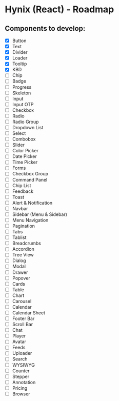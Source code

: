 # Hynix (React) - Roadmap

## Components to develop:

- [x] Button
- [x] Text
- [x] Divider
- [x] Loader
- [x] Tooltip
- [x] KBD
- [ ] Chip
- [ ] Badge
- [ ] Progress
- [ ] Skeleton
- [ ] Input
- [ ] Input OTP
- [ ] Checkbox
- [ ] Radio
- [ ] Radio Group
- [ ] Dropdown List
- [ ] Select
- [ ] Combobox
- [ ] Slider
- [ ] Color Picker
- [ ] Date Picker
- [ ] Time Picker
- [ ] Forms
- [ ] Checkbox Group
- [ ] Command Panel
- [ ] Chip List
- [ ] Feedback
- [ ] Toast
- [ ] Alert & Notification
- [ ] Navbar
- [ ] Sidebar (Menu & Sidebar)
- [ ] Menu Navigation
- [ ] Pagination
- [ ] Tabs
- [ ] Tablist
- [ ] Breadcrumbs
- [ ] Accordion
- [ ] Tree View
- [ ] Dialog
- [ ] Modal
- [ ] Drawer
- [ ] Popover
- [ ] Cards
- [ ] Table
- [ ] Chart
- [ ] Carousel
- [ ] Calendar
- [ ] Calendar Sheet
- [ ] Footer Bar
- [ ] Scroll Bar
- [ ] Chat
- [ ] Player
- [ ] Avatar
- [ ] Feeds
- [ ] Uploader
- [ ] Search
- [ ] WYSIWYG
- [ ] Counter
- [ ] Stepper
- [ ] Annotation
- [ ] Pricing
- [ ] Browser
